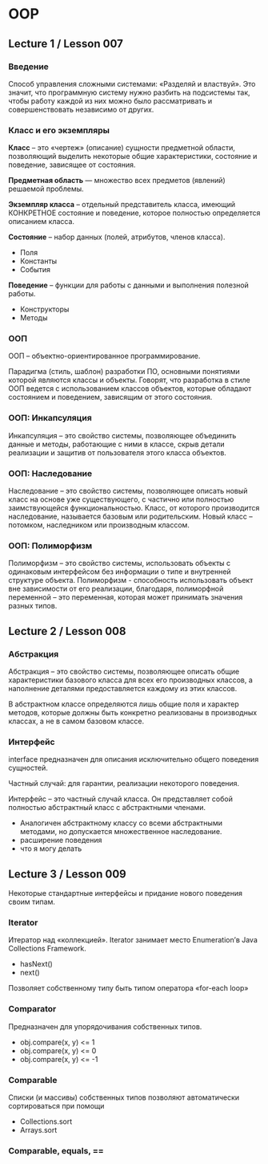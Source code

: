 # OOP

## Lecture 1 / Lesson 007

### **Введение**

Способ управления сложными системами:
«Разделяй и властвуй».
Это значит, что программную систему нужно
разбить на подсистемы так, чтобы работу каждой
из них можно было рассматривать и совершенствовать
независимо от других.

### **Класс и его экземпляры** 

**Класс** – это «чертеж» (описание) сущности
предметной области, позволяющий выделить
некоторые общие характеристики, состояние
и поведение, зависящее от состояния.

**Предметная область** — множество всех предметов
(явлений) решаемой проблемы.

**Экземпляр класса** – отдельный представитель
класса, имеющий КОНКРЕТНОЕ состояние
и поведение, которое полностью определяется
описанием класса.

**Состояние** – набор данных (полей, атрибутов,
членов класса).
* Поля
* Константы
* События

**Поведение** – функции для работы с данными
и выполнения полезной работы.
* Конструкторы
* Методы

### **ООП**
ООП – объектно-ориентированное программирование.

Парадигма (стиль, шаблон) разработки ПО, основными
понятиями которой являются классы и объекты.
Говорят, что разработка в стиле ООП ведется
с использованием классов объектов, которые
обладают состоянием и поведением, зависящим
от этого состояния.

### **ООП: Инкапсуляция**
Инкапсуляция – это свойство системы,
позволяющее объединить данные и методы, работающие
с ними в классе, скрыв детали реализации и защитив
от пользователя этого класса объектов.

### **ООП: Наследование**
Наследование – это свойство системы, позволяющее
описать новый класс на основе уже существующего,
с частично или полностью заимствующейся
функциональностью.
Класс, от которого производится наследование,
называется базовым или родительским.
Новый класс – потомком, наследником или производным
классом.

### **ООП: Полиморфизм**
Полиморфизм – это свойство системы, использовать
объекты с одинаковым интерфейсом без информации о
типе и внутренней структуре объекта.
Полиморфизм - способность использовать объект вне
зависимости от его реализации, благодаря,
полиморфной переменной – это переменная, которая
может принимать значения разных типов.

## Lecture 2 / Lesson 008

### **Абстракция**
Абстракция – это свойство системы, позволяющее
описать общие характеристики базового класса
для всех его производных классов, а наполнение
деталями предоставляется каждому из этих классов.

В абстрактном классе определяются лишь общие поля
и характер методов, которые должны быть конкретно
реализованы в производных классах, а не в самом
базовом классе.

### **Интерфейс**

interface предназначен для описания исключительно
общего поведения сущностей.

Частный случай: для гарантии, реализации некоторого
поведения.

Интерфейс – это частный случай класса.
Он представляет собой полностью абстрактный
класс с абстрактными членами.

* Аналогичен абстрактному классу со всеми абстрактными
 методами, но допускается множественное наследование.
* расширение поведения
* что я могу делать

## Lecture 3 / Lesson 009

Некоторые стандартные интерфейсы и придание
нового поведения своим типам.

### **Iterator<E>**

Итератор над «коллекцией». Iterator занимает место
Enumeration’в Java Collections Framework.
* hasNext()
* next()

Позволяет собственному типу быть типом
оператора «for-each loop»

### **Comparator<E>**

Предназначен для упорядочивания собственных типов.
* obj.compare(x, y) <= 1
* obj.compare(x, y) <= 0
* obj.compare(x, y) <= -1

### **Comparable<E>**

Списки (и массивы) собственных типов позволяют автоматически
сортироваться при помощи
* Collections.sort
* Arrays.sort

### **Comparable, equals, ==**

